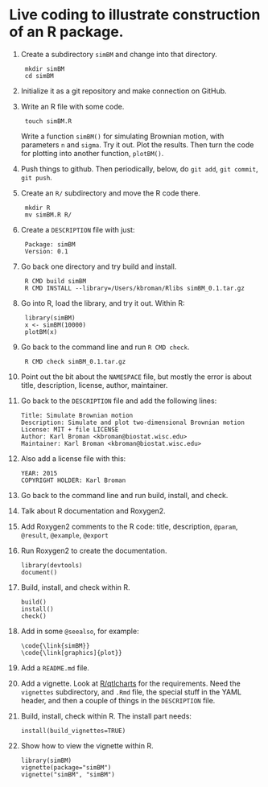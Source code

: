 # Live coding to illustrate construction of an R package.

1. Create a subdirectory `simBM` and change into that directory.

        mkdir simBM
        cd simBM

2. Initialize it as a git repository and make connection on GitHub.

3. Write an R file with some code.

        touch simBM.R

   Write a function `simBM()` for simulating Brownian motion, with
   parameters `n` and `sigma`. Try it out. Plot the results. Then
   turn the code for plotting into another function, `plotBM()`.

4. Push things to github. Then periodically, below, do `git add`,
   `git commit`, `git push`.

4. Create an `R/` subdirectory and move the R code there.

        mkdir R
        mv simBM.R R/

5. Create a `DESCRIPTION` file with just:

        Package: simBM
        Version: 0.1

6. Go back one directory and try build and install.

        R CMD build simBM
        R CMD INSTALL --library=/Users/kbroman/Rlibs simBM_0.1.tar.gz

7. Go into R, load the library, and try it out. Within R:

        library(simBM)
        x <- simBM(10000)
        plotBM(x)

8. Go back to the command line and run `R CMD check`.

        R CMD check simBM_0.1.tar.gz

9. Point out the bit about the `NAMESPACE` file, but mostly the error
   is about title, description, license, author, maintainer.

10. Go back to the `DESCRIPTION` file and add the following lines:

        Title: Simulate Brownian motion
        Description: Simulate and plot two-dimensional Brownian motion
        License: MIT + file LICENSE
        Author: Karl Broman <kbroman@biostat.wisc.edu>
        Maintainer: Karl Broman <kbroman@biostat.wisc.edu>

11. Also add a license file with this:

        YEAR: 2015
        COPYRIGHT HOLDER: Karl Broman

12. Go back to the command line and run build, install, and check.

13. Talk about R documentation and Roxygen2.

14. Add Roxygen2 comments to the R code: title, description, `@param`,
    `@result`, `@example`, `@export`

15. Run Roxygen2 to create the documentation.

        library(devtools)
        document()

16. Build, install, and check within R.

        build()
        install()
        check()

17. Add in some `@seealso`, for example:

        \code{\link{simBM}}
        \code{\link[graphics]{plot}}

18. Add a `README.md` file.

19. Add a vignette. Look at
    [R/qtlcharts](https://github.com/kbroman/qtlcharts) for the
    requirements. Need the `vignettes` subdirectory, and `.Rmd` file,
    the special stuff in the YAML header, and then a couple of things
    in the `DESCRIPTION` file.

20. Build, install, check within R. The install part needs:

        install(build_vignettes=TRUE)

21. Show how to view the vignette within R.

        library(simBM)
        vignette(package="simBM")
        vignette("simBM", "simBM")
